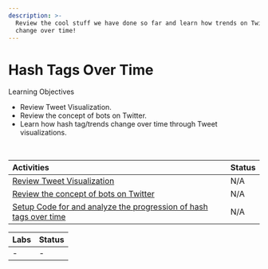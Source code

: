 ```yaml
---
description: >-
  Review the cool stuff we have done so far and learn how trends on Twitter
  change over time!
---
```


# Hash Tags Over Time

Learning Objectives‌

* Review Tweet Visualization.
* Review the concept of bots on Twitter.
* Learn how hash tag/trends change over time through Tweet visualizations.

​

| Activities | Status |
| :--- | :--- |
| [Review Tweet Visualization](https://github.com/bitprj/curriculum/tree/master/Module_Twitter_API/activities/Act9_Hashtags%20Over%20Time) | N/A |
| [Review the concept of bots on Twitter](https://github.com/bitprj/curriculum/tree/master/Module_Twitter_API/activities/Act9_Hashtags%20Over%20Time) | N/A |
| [Setup Code for and analyze the progression of hash tags over time](https://github.com/bitprj/curriculum/tree/master/Module_Twitter_API/activities/Act9_Hashtags%20Over%20Time) | N/A |

| Labs | Status |
| :--- | :--- |
| - | - |

